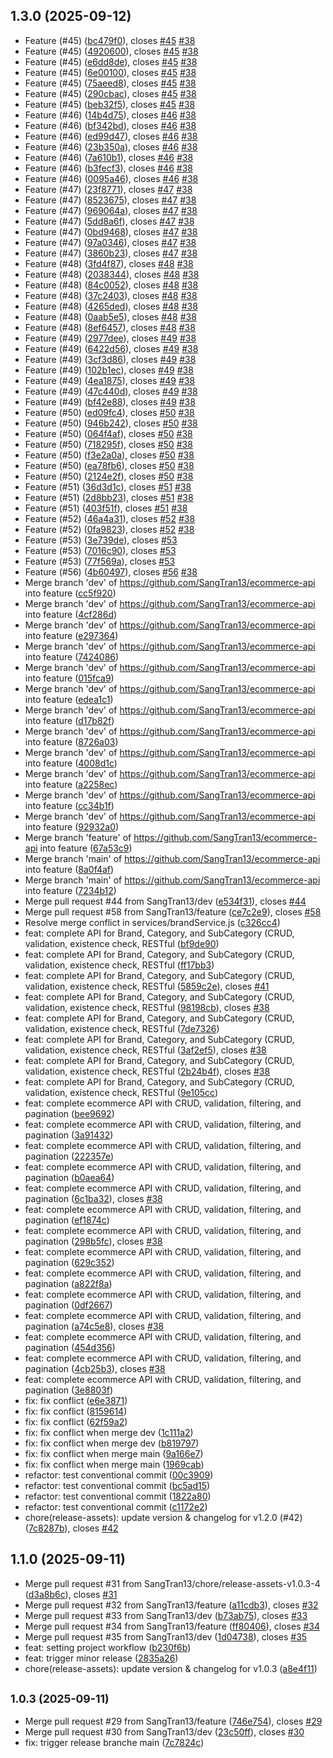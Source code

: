 ## 1.3.0 (2025-09-12)

* Feature (#45) ([bc479f0](https://github.com/SangTran13/ecommerce-api/commit/bc479f0)), closes [#45](https://github.com/SangTran13/ecommerce-api/issues/45) [#38](https://github.com/SangTran13/ecommerce-api/issues/38)
* Feature (#45) ([4920600](https://github.com/SangTran13/ecommerce-api/commit/4920600)), closes [#45](https://github.com/SangTran13/ecommerce-api/issues/45) [#38](https://github.com/SangTran13/ecommerce-api/issues/38)
* Feature (#45) ([e6dd8de](https://github.com/SangTran13/ecommerce-api/commit/e6dd8de)), closes [#45](https://github.com/SangTran13/ecommerce-api/issues/45) [#38](https://github.com/SangTran13/ecommerce-api/issues/38)
* Feature (#45) ([6e00100](https://github.com/SangTran13/ecommerce-api/commit/6e00100)), closes [#45](https://github.com/SangTran13/ecommerce-api/issues/45) [#38](https://github.com/SangTran13/ecommerce-api/issues/38)
* Feature (#45) ([75aeed8](https://github.com/SangTran13/ecommerce-api/commit/75aeed8)), closes [#45](https://github.com/SangTran13/ecommerce-api/issues/45) [#38](https://github.com/SangTran13/ecommerce-api/issues/38)
* Feature (#45) ([290cbac](https://github.com/SangTran13/ecommerce-api/commit/290cbac)), closes [#45](https://github.com/SangTran13/ecommerce-api/issues/45) [#38](https://github.com/SangTran13/ecommerce-api/issues/38)
* Feature (#45) ([beb32f5](https://github.com/SangTran13/ecommerce-api/commit/beb32f5)), closes [#45](https://github.com/SangTran13/ecommerce-api/issues/45) [#38](https://github.com/SangTran13/ecommerce-api/issues/38)
* Feature (#46) ([14b4d75](https://github.com/SangTran13/ecommerce-api/commit/14b4d75)), closes [#46](https://github.com/SangTran13/ecommerce-api/issues/46) [#38](https://github.com/SangTran13/ecommerce-api/issues/38)
* Feature (#46) ([bf342bd](https://github.com/SangTran13/ecommerce-api/commit/bf342bd)), closes [#46](https://github.com/SangTran13/ecommerce-api/issues/46) [#38](https://github.com/SangTran13/ecommerce-api/issues/38)
* Feature (#46) ([ed99d47](https://github.com/SangTran13/ecommerce-api/commit/ed99d47)), closes [#46](https://github.com/SangTran13/ecommerce-api/issues/46) [#38](https://github.com/SangTran13/ecommerce-api/issues/38)
* Feature (#46) ([23b350a](https://github.com/SangTran13/ecommerce-api/commit/23b350a)), closes [#46](https://github.com/SangTran13/ecommerce-api/issues/46) [#38](https://github.com/SangTran13/ecommerce-api/issues/38)
* Feature (#46) ([7a610b1](https://github.com/SangTran13/ecommerce-api/commit/7a610b1)), closes [#46](https://github.com/SangTran13/ecommerce-api/issues/46) [#38](https://github.com/SangTran13/ecommerce-api/issues/38)
* Feature (#46) ([b3fecf3](https://github.com/SangTran13/ecommerce-api/commit/b3fecf3)), closes [#46](https://github.com/SangTran13/ecommerce-api/issues/46) [#38](https://github.com/SangTran13/ecommerce-api/issues/38)
* Feature (#46) ([0095a46](https://github.com/SangTran13/ecommerce-api/commit/0095a46)), closes [#46](https://github.com/SangTran13/ecommerce-api/issues/46) [#38](https://github.com/SangTran13/ecommerce-api/issues/38)
* Feature (#47) ([23f8771](https://github.com/SangTran13/ecommerce-api/commit/23f8771)), closes [#47](https://github.com/SangTran13/ecommerce-api/issues/47) [#38](https://github.com/SangTran13/ecommerce-api/issues/38)
* Feature (#47) ([8523675](https://github.com/SangTran13/ecommerce-api/commit/8523675)), closes [#47](https://github.com/SangTran13/ecommerce-api/issues/47) [#38](https://github.com/SangTran13/ecommerce-api/issues/38)
* Feature (#47) ([969064a](https://github.com/SangTran13/ecommerce-api/commit/969064a)), closes [#47](https://github.com/SangTran13/ecommerce-api/issues/47) [#38](https://github.com/SangTran13/ecommerce-api/issues/38)
* Feature (#47) ([5dd8a6f](https://github.com/SangTran13/ecommerce-api/commit/5dd8a6f)), closes [#47](https://github.com/SangTran13/ecommerce-api/issues/47) [#38](https://github.com/SangTran13/ecommerce-api/issues/38)
* Feature (#47) ([0bd9468](https://github.com/SangTran13/ecommerce-api/commit/0bd9468)), closes [#47](https://github.com/SangTran13/ecommerce-api/issues/47) [#38](https://github.com/SangTran13/ecommerce-api/issues/38)
* Feature (#47) ([97a0346](https://github.com/SangTran13/ecommerce-api/commit/97a0346)), closes [#47](https://github.com/SangTran13/ecommerce-api/issues/47) [#38](https://github.com/SangTran13/ecommerce-api/issues/38)
* Feature (#47) ([3860b23](https://github.com/SangTran13/ecommerce-api/commit/3860b23)), closes [#47](https://github.com/SangTran13/ecommerce-api/issues/47) [#38](https://github.com/SangTran13/ecommerce-api/issues/38)
* Feature (#48) ([3fd4f87](https://github.com/SangTran13/ecommerce-api/commit/3fd4f87)), closes [#48](https://github.com/SangTran13/ecommerce-api/issues/48) [#38](https://github.com/SangTran13/ecommerce-api/issues/38)
* Feature (#48) ([2038344](https://github.com/SangTran13/ecommerce-api/commit/2038344)), closes [#48](https://github.com/SangTran13/ecommerce-api/issues/48) [#38](https://github.com/SangTran13/ecommerce-api/issues/38)
* Feature (#48) ([84c0052](https://github.com/SangTran13/ecommerce-api/commit/84c0052)), closes [#48](https://github.com/SangTran13/ecommerce-api/issues/48) [#38](https://github.com/SangTran13/ecommerce-api/issues/38)
* Feature (#48) ([37c2403](https://github.com/SangTran13/ecommerce-api/commit/37c2403)), closes [#48](https://github.com/SangTran13/ecommerce-api/issues/48) [#38](https://github.com/SangTran13/ecommerce-api/issues/38)
* Feature (#48) ([4265ded](https://github.com/SangTran13/ecommerce-api/commit/4265ded)), closes [#48](https://github.com/SangTran13/ecommerce-api/issues/48) [#38](https://github.com/SangTran13/ecommerce-api/issues/38)
* Feature (#48) ([0aab5e5](https://github.com/SangTran13/ecommerce-api/commit/0aab5e5)), closes [#48](https://github.com/SangTran13/ecommerce-api/issues/48) [#38](https://github.com/SangTran13/ecommerce-api/issues/38)
* Feature (#48) ([8ef6457](https://github.com/SangTran13/ecommerce-api/commit/8ef6457)), closes [#48](https://github.com/SangTran13/ecommerce-api/issues/48) [#38](https://github.com/SangTran13/ecommerce-api/issues/38)
* Feature (#49) ([2977dee](https://github.com/SangTran13/ecommerce-api/commit/2977dee)), closes [#49](https://github.com/SangTran13/ecommerce-api/issues/49) [#38](https://github.com/SangTran13/ecommerce-api/issues/38)
* Feature (#49) ([6422d56](https://github.com/SangTran13/ecommerce-api/commit/6422d56)), closes [#49](https://github.com/SangTran13/ecommerce-api/issues/49) [#38](https://github.com/SangTran13/ecommerce-api/issues/38)
* Feature (#49) ([3cf3d86](https://github.com/SangTran13/ecommerce-api/commit/3cf3d86)), closes [#49](https://github.com/SangTran13/ecommerce-api/issues/49) [#38](https://github.com/SangTran13/ecommerce-api/issues/38)
* Feature (#49) ([102b1ec](https://github.com/SangTran13/ecommerce-api/commit/102b1ec)), closes [#49](https://github.com/SangTran13/ecommerce-api/issues/49) [#38](https://github.com/SangTran13/ecommerce-api/issues/38)
* Feature (#49) ([4ea1875](https://github.com/SangTran13/ecommerce-api/commit/4ea1875)), closes [#49](https://github.com/SangTran13/ecommerce-api/issues/49) [#38](https://github.com/SangTran13/ecommerce-api/issues/38)
* Feature (#49) ([47c440d](https://github.com/SangTran13/ecommerce-api/commit/47c440d)), closes [#49](https://github.com/SangTran13/ecommerce-api/issues/49) [#38](https://github.com/SangTran13/ecommerce-api/issues/38)
* Feature (#49) ([bf42e88](https://github.com/SangTran13/ecommerce-api/commit/bf42e88)), closes [#49](https://github.com/SangTran13/ecommerce-api/issues/49) [#38](https://github.com/SangTran13/ecommerce-api/issues/38)
* Feature (#50) ([ed09fc4](https://github.com/SangTran13/ecommerce-api/commit/ed09fc4)), closes [#50](https://github.com/SangTran13/ecommerce-api/issues/50) [#38](https://github.com/SangTran13/ecommerce-api/issues/38)
* Feature (#50) ([946b242](https://github.com/SangTran13/ecommerce-api/commit/946b242)), closes [#50](https://github.com/SangTran13/ecommerce-api/issues/50) [#38](https://github.com/SangTran13/ecommerce-api/issues/38)
* Feature (#50) ([064f4af](https://github.com/SangTran13/ecommerce-api/commit/064f4af)), closes [#50](https://github.com/SangTran13/ecommerce-api/issues/50) [#38](https://github.com/SangTran13/ecommerce-api/issues/38)
* Feature (#50) ([718295f](https://github.com/SangTran13/ecommerce-api/commit/718295f)), closes [#50](https://github.com/SangTran13/ecommerce-api/issues/50) [#38](https://github.com/SangTran13/ecommerce-api/issues/38)
* Feature (#50) ([f3e2a0a](https://github.com/SangTran13/ecommerce-api/commit/f3e2a0a)), closes [#50](https://github.com/SangTran13/ecommerce-api/issues/50) [#38](https://github.com/SangTran13/ecommerce-api/issues/38)
* Feature (#50) ([ea78fb6](https://github.com/SangTran13/ecommerce-api/commit/ea78fb6)), closes [#50](https://github.com/SangTran13/ecommerce-api/issues/50) [#38](https://github.com/SangTran13/ecommerce-api/issues/38)
* Feature (#50) ([2124e2f](https://github.com/SangTran13/ecommerce-api/commit/2124e2f)), closes [#50](https://github.com/SangTran13/ecommerce-api/issues/50) [#38](https://github.com/SangTran13/ecommerce-api/issues/38)
* Feature (#51) ([36d3d1c](https://github.com/SangTran13/ecommerce-api/commit/36d3d1c)), closes [#51](https://github.com/SangTran13/ecommerce-api/issues/51) [#38](https://github.com/SangTran13/ecommerce-api/issues/38)
* Feature (#51) ([2d8bb23](https://github.com/SangTran13/ecommerce-api/commit/2d8bb23)), closes [#51](https://github.com/SangTran13/ecommerce-api/issues/51) [#38](https://github.com/SangTran13/ecommerce-api/issues/38)
* Feature (#51) ([403f51f](https://github.com/SangTran13/ecommerce-api/commit/403f51f)), closes [#51](https://github.com/SangTran13/ecommerce-api/issues/51) [#38](https://github.com/SangTran13/ecommerce-api/issues/38)
* Feature (#52) ([46a4a31](https://github.com/SangTran13/ecommerce-api/commit/46a4a31)), closes [#52](https://github.com/SangTran13/ecommerce-api/issues/52) [#38](https://github.com/SangTran13/ecommerce-api/issues/38)
* Feature (#52) ([0fa9823](https://github.com/SangTran13/ecommerce-api/commit/0fa9823)), closes [#52](https://github.com/SangTran13/ecommerce-api/issues/52) [#38](https://github.com/SangTran13/ecommerce-api/issues/38)
* Feature (#53) ([3e739de](https://github.com/SangTran13/ecommerce-api/commit/3e739de)), closes [#53](https://github.com/SangTran13/ecommerce-api/issues/53)
* Feature (#53) ([7016c90](https://github.com/SangTran13/ecommerce-api/commit/7016c90)), closes [#53](https://github.com/SangTran13/ecommerce-api/issues/53)
* Feature (#53) ([77f569a](https://github.com/SangTran13/ecommerce-api/commit/77f569a)), closes [#53](https://github.com/SangTran13/ecommerce-api/issues/53)
* Feature (#56) ([4b60497](https://github.com/SangTran13/ecommerce-api/commit/4b60497)), closes [#56](https://github.com/SangTran13/ecommerce-api/issues/56) [#38](https://github.com/SangTran13/ecommerce-api/issues/38)
* Merge branch 'dev' of https://github.com/SangTran13/ecommerce-api into feature ([cc5f920](https://github.com/SangTran13/ecommerce-api/commit/cc5f920))
* Merge branch 'dev' of https://github.com/SangTran13/ecommerce-api into feature ([4cf286d](https://github.com/SangTran13/ecommerce-api/commit/4cf286d))
* Merge branch 'dev' of https://github.com/SangTran13/ecommerce-api into feature ([e297364](https://github.com/SangTran13/ecommerce-api/commit/e297364))
* Merge branch 'dev' of https://github.com/SangTran13/ecommerce-api into feature ([7424086](https://github.com/SangTran13/ecommerce-api/commit/7424086))
* Merge branch 'dev' of https://github.com/SangTran13/ecommerce-api into feature ([015fca9](https://github.com/SangTran13/ecommerce-api/commit/015fca9))
* Merge branch 'dev' of https://github.com/SangTran13/ecommerce-api into feature ([edea1c1](https://github.com/SangTran13/ecommerce-api/commit/edea1c1))
* Merge branch 'dev' of https://github.com/SangTran13/ecommerce-api into feature ([d17b82f](https://github.com/SangTran13/ecommerce-api/commit/d17b82f))
* Merge branch 'dev' of https://github.com/SangTran13/ecommerce-api into feature ([8726a03](https://github.com/SangTran13/ecommerce-api/commit/8726a03))
* Merge branch 'dev' of https://github.com/SangTran13/ecommerce-api into feature ([4008d1c](https://github.com/SangTran13/ecommerce-api/commit/4008d1c))
* Merge branch 'dev' of https://github.com/SangTran13/ecommerce-api into feature ([a2258ec](https://github.com/SangTran13/ecommerce-api/commit/a2258ec))
* Merge branch 'dev' of https://github.com/SangTran13/ecommerce-api into feature ([cc34b1f](https://github.com/SangTran13/ecommerce-api/commit/cc34b1f))
* Merge branch 'dev' of https://github.com/SangTran13/ecommerce-api into feature ([92932a0](https://github.com/SangTran13/ecommerce-api/commit/92932a0))
* Merge branch 'feature' of https://github.com/SangTran13/ecommerce-api into feature ([67a53c9](https://github.com/SangTran13/ecommerce-api/commit/67a53c9))
* Merge branch 'main' of https://github.com/SangTran13/ecommerce-api into feature ([8a0f4af](https://github.com/SangTran13/ecommerce-api/commit/8a0f4af))
* Merge branch 'main' of https://github.com/SangTran13/ecommerce-api into feature ([7234b12](https://github.com/SangTran13/ecommerce-api/commit/7234b12))
* Merge pull request #44 from SangTran13/dev ([e534f31](https://github.com/SangTran13/ecommerce-api/commit/e534f31)), closes [#44](https://github.com/SangTran13/ecommerce-api/issues/44)
* Merge pull request #58 from SangTran13/feature ([ce7c2e9](https://github.com/SangTran13/ecommerce-api/commit/ce7c2e9)), closes [#58](https://github.com/SangTran13/ecommerce-api/issues/58)
* Resolve merge conflict in services/brandService.js ([c326cc4](https://github.com/SangTran13/ecommerce-api/commit/c326cc4))
* feat: complete API for Brand, Category, and SubCategory (CRUD, validation, existence check, RESTful  ([bf9de90](https://github.com/SangTran13/ecommerce-api/commit/bf9de90))
* feat: complete API for Brand, Category, and SubCategory (CRUD, validation, existence check, RESTful  ([ff17bb3](https://github.com/SangTran13/ecommerce-api/commit/ff17bb3))
* feat: complete API for Brand, Category, and SubCategory (CRUD, validation, existence check, RESTful  ([5859c2e](https://github.com/SangTran13/ecommerce-api/commit/5859c2e)), closes [#41](https://github.com/SangTran13/ecommerce-api/issues/41)
* feat: complete API for Brand, Category, and SubCategory (CRUD, validation, existence check, RESTful  ([98198cb](https://github.com/SangTran13/ecommerce-api/commit/98198cb)), closes [#38](https://github.com/SangTran13/ecommerce-api/issues/38)
* feat: complete API for Brand, Category, and SubCategory (CRUD, validation, existence check, RESTful  ([7de7326](https://github.com/SangTran13/ecommerce-api/commit/7de7326))
* feat: complete API for Brand, Category, and SubCategory (CRUD, validation, existence check, RESTful  ([3af2ef5](https://github.com/SangTran13/ecommerce-api/commit/3af2ef5)), closes [#38](https://github.com/SangTran13/ecommerce-api/issues/38)
* feat: complete API for Brand, Category, and SubCategory (CRUD, validation, existence check, RESTful  ([2b24b4f](https://github.com/SangTran13/ecommerce-api/commit/2b24b4f)), closes [#38](https://github.com/SangTran13/ecommerce-api/issues/38)
* feat: complete API for Brand, Category, and SubCategory (CRUD, validation, existence check, RESTful  ([9e105cc](https://github.com/SangTran13/ecommerce-api/commit/9e105cc))
* feat: complete ecommerce API with CRUD, validation, filtering, and pagination ([bee9692](https://github.com/SangTran13/ecommerce-api/commit/bee9692))
* feat: complete ecommerce API with CRUD, validation, filtering, and pagination ([3a91432](https://github.com/SangTran13/ecommerce-api/commit/3a91432))
* feat: complete ecommerce API with CRUD, validation, filtering, and pagination ([222357e](https://github.com/SangTran13/ecommerce-api/commit/222357e))
* feat: complete ecommerce API with CRUD, validation, filtering, and pagination ([b0aea64](https://github.com/SangTran13/ecommerce-api/commit/b0aea64))
* feat: complete ecommerce API with CRUD, validation, filtering, and pagination ([6c1ba32](https://github.com/SangTran13/ecommerce-api/commit/6c1ba32)), closes [#38](https://github.com/SangTran13/ecommerce-api/issues/38)
* feat: complete ecommerce API with CRUD, validation, filtering, and pagination ([ef1874c](https://github.com/SangTran13/ecommerce-api/commit/ef1874c))
* feat: complete ecommerce API with CRUD, validation, filtering, and pagination ([298b5fc](https://github.com/SangTran13/ecommerce-api/commit/298b5fc)), closes [#38](https://github.com/SangTran13/ecommerce-api/issues/38)
* feat: complete ecommerce API with CRUD, validation, filtering, and pagination ([629c352](https://github.com/SangTran13/ecommerce-api/commit/629c352))
* feat: complete ecommerce API with CRUD, validation, filtering, and pagination ([a822f8a](https://github.com/SangTran13/ecommerce-api/commit/a822f8a))
* feat: complete ecommerce API with CRUD, validation, filtering, and pagination ([0df2667](https://github.com/SangTran13/ecommerce-api/commit/0df2667))
* feat: complete ecommerce API with CRUD, validation, filtering, and pagination ([a74c5e8](https://github.com/SangTran13/ecommerce-api/commit/a74c5e8)), closes [#38](https://github.com/SangTran13/ecommerce-api/issues/38)
* feat: complete ecommerce API with CRUD, validation, filtering, and pagination ([454d356](https://github.com/SangTran13/ecommerce-api/commit/454d356))
* feat: complete ecommerce API with CRUD, validation, filtering, and pagination ([4cb25b3](https://github.com/SangTran13/ecommerce-api/commit/4cb25b3)), closes [#38](https://github.com/SangTran13/ecommerce-api/issues/38)
* feat: complete ecommerce API with CRUD, validation, filtering, and pagination ([3e8803f](https://github.com/SangTran13/ecommerce-api/commit/3e8803f))
* fix: fix conflict ([e6e3871](https://github.com/SangTran13/ecommerce-api/commit/e6e3871))
* fix: fix conflict ([8159614](https://github.com/SangTran13/ecommerce-api/commit/8159614))
* fix: fix conflict ([62f59a2](https://github.com/SangTran13/ecommerce-api/commit/62f59a2))
* fix: fix conflict when merge dev ([1c111a2](https://github.com/SangTran13/ecommerce-api/commit/1c111a2))
* fix: fix conflict when merge dev ([b819797](https://github.com/SangTran13/ecommerce-api/commit/b819797))
* fix: fix conflict when merge main ([9a166e7](https://github.com/SangTran13/ecommerce-api/commit/9a166e7))
* fix: fix conflict when merge main ([1969cab](https://github.com/SangTran13/ecommerce-api/commit/1969cab))
* refactor: test conventional commit ([00c3909](https://github.com/SangTran13/ecommerce-api/commit/00c3909))
* refactor: test conventional commit ([bc5ad15](https://github.com/SangTran13/ecommerce-api/commit/bc5ad15))
* refactor: test conventional commit ([1822a80](https://github.com/SangTran13/ecommerce-api/commit/1822a80))
* refactor: test conventional commit ([c1172e2](https://github.com/SangTran13/ecommerce-api/commit/c1172e2))
* chore(release-assets): update version & changelog for v1.2.0 (#42) ([7c8287b](https://github.com/SangTran13/ecommerce-api/commit/7c8287b)), closes [#42](https://github.com/SangTran13/ecommerce-api/issues/42)

## 1.1.0 (2025-09-11)

* Merge pull request #31 from SangTran13/chore/release-assets-v1.0.3-4 ([d3a8b6c](https://github.com/SangTran13/ecommerce-api/commit/d3a8b6c)), closes [#31](https://github.com/SangTran13/ecommerce-api/issues/31)
* Merge pull request #32 from SangTran13/feature ([a11cdb3](https://github.com/SangTran13/ecommerce-api/commit/a11cdb3)), closes [#32](https://github.com/SangTran13/ecommerce-api/issues/32)
* Merge pull request #33 from SangTran13/dev ([b73ab75](https://github.com/SangTran13/ecommerce-api/commit/b73ab75)), closes [#33](https://github.com/SangTran13/ecommerce-api/issues/33)
* Merge pull request #34 from SangTran13/feature ([ff80406](https://github.com/SangTran13/ecommerce-api/commit/ff80406)), closes [#34](https://github.com/SangTran13/ecommerce-api/issues/34)
* Merge pull request #35 from SangTran13/dev ([1d04738](https://github.com/SangTran13/ecommerce-api/commit/1d04738)), closes [#35](https://github.com/SangTran13/ecommerce-api/issues/35)
* feat: setting project workflow ([b230f6b](https://github.com/SangTran13/ecommerce-api/commit/b230f6b))
* feat: trigger minor release ([2835a26](https://github.com/SangTran13/ecommerce-api/commit/2835a26))
* chore(release-assets): update version & changelog for v1.0.3 ([a8e4f11](https://github.com/SangTran13/ecommerce-api/commit/a8e4f11))

## <small>1.0.3 (2025-09-11)</small>

* Merge pull request #29 from SangTran13/feature ([746e754](https://github.com/SangTran13/ecommerce-api/commit/746e754)), closes [#29](https://github.com/SangTran13/ecommerce-api/issues/29)
* Merge pull request #30 from SangTran13/dev ([23c50ff](https://github.com/SangTran13/ecommerce-api/commit/23c50ff)), closes [#30](https://github.com/SangTran13/ecommerce-api/issues/30)
* fix: trigger release branche main ([7c7824c](https://github.com/SangTran13/ecommerce-api/commit/7c7824c))
